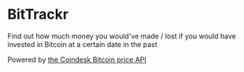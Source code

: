 # BitTrackr

Find out how much money you would've made / lost if you would have invested in Bitcoin at a certain date in the past

Powered by [the Coindesk Bitcoin price API](https://www.coindesk.com/price/bitcoin)
